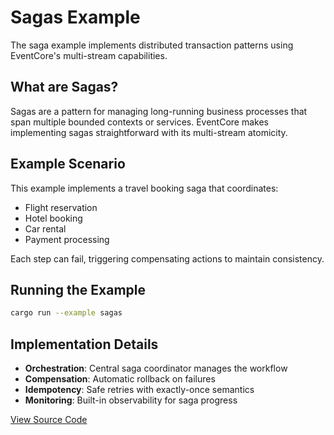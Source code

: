 # Sagas Example

The saga example implements distributed transaction patterns using EventCore's multi-stream capabilities.

## What are Sagas?

Sagas are a pattern for managing long-running business processes that span multiple bounded contexts or services. EventCore makes implementing sagas straightforward with its multi-stream atomicity.

## Example Scenario

This example implements a travel booking saga that coordinates:

- Flight reservation
- Hotel booking
- Car rental
- Payment processing

Each step can fail, triggering compensating actions to maintain consistency.

## Running the Example

```bash
cargo run --example sagas
```

## Implementation Details

- **Orchestration**: Central saga coordinator manages the workflow
- **Compensation**: Automatic rollback on failures
- **Idempotency**: Safe retries with exactly-once semantics
- **Monitoring**: Built-in observability for saga progress

[View Source Code](https://github.com/eventcore-rs/eventcore/tree/main/eventcore-examples/src/sagas)
